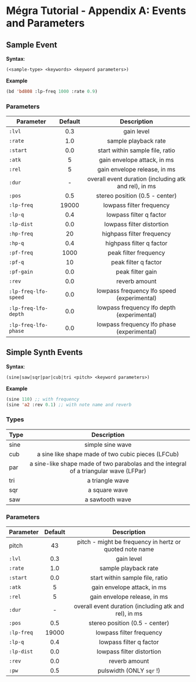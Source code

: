 # Mégra Tutorial - Appendix A: Events and Parameters

## Sample Event

**Syntax**: 
```lisp 
(<sample-type> <keywords> <keyword parameters>)
```

**Example** 
```lisp
(bd 'bd808 :lp-freq 1000 :rate 0.9)
```

### Parameters

| Parameter | Default | Description |
|-----------|:-------:|:-----------:|
| `:lvl`       | 0.3     | gain level |
| `:rate`      | 1.0     | sample playback rate |
| `:start`     | 0.0     | start within sample file, ratio |
| `:atk`       | 5       | gain envelope attack, in ms |
| `:rel`       | 5       | gain envelope release, in ms |
| `:dur`       | -       | overall event duration (including atk and rel), in ms |
| `:pos`       | 0.5     | stereo position (0.5 - center) |
| `:lp-freq`   | 19000   | lowpass filter frequency  |
| `:lp-q`      | 0.4     | lowpass filter q factor |
| `:lp-dist`   | 0.0     | lowpass filter distortion|
| `:hp-freq`   | 20      | highpass filter frequency  |
| `:hp-q`      | 0.4     | highpass filter q factor |
| `:pf-freq`   | 1000    | peak filter frequency  |
| `:pf-q`      | 10      | peak filter q factor |
| `:pf-gain`   | 0.0     | peak filter gain |
| `:rev`       | 0.0     | reverb amount |
| `:lp-freq-lfo-speed` | 0.0 | lowpass frequency lfo speed (experimental) |
| `:lp-freq-lfo-depth` | 0.0 | lowpass frequency lfo depth (experimental) |
| `:lp-freq-lfo-phase` | 0.0 | lowpass frequency lfo phase (experimental) |

## Simple Synth Events 

**Syntax**: 
```lisp 
(sine|saw|sqr|par|cub|tri <pitch> <keyword parameters>)
```

**Example** 
```lisp
(sine 110) ;; with frequency
(sine 'a2 :rev 0.1) ;; with note name and reverb
```

### Types
| Type |Description|
|-----------|:-------:|
| sine | simple sine wave |
| cub  | a sine like shape made of two cubic pieces (LFCub) |
| par  | a sine-like shape made of two parabolas and the integral of a triangular wave (LFPar) |
| tri  | a triangle wave |
| sqr  | a square wave   |
| saw  | a sawtooth wave |

### Parameters

| Parameter | Default | Description |
|-----------|:-------:|:-----------:|
| pitch     | 43     | pitch - might be frequency in hertz or quoted note name |
| `:lvl`       | 0.3     | gain level |
| `:rate`      | 1.0     | sample playback rate |
| `:start`     | 0.0     | start within sample file, ratio |
| `:atk`       | 5       | gain envelope attack, in ms |
| `:rel`       | 5       | gain envelope release, in ms |
| `:dur`       | -       | overall event duration (including atk and rel), in ms |
| `:pos`       | 0.5     | stereo position (0.5 - center) |
| `:lp-freq`   | 19000   | lowpass filter frequency  |
| `:lp-q`      | 0.4     | lowpass filter q factor |
| `:lp-dist`   | 0.0     | lowpass filter distortion|
| `:rev`       | 0.0     | reverb amount |
| `:pw`        | 0.5     | pulswidth (ONLY `sqr` !)|

